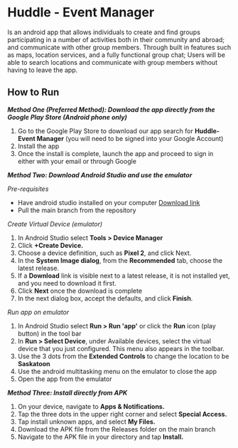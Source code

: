 # Huddle - Event Manager

Is an android app that allows individuals to create and find groups participating in a number of activities both in their community and abroad; and communicate with other group members. Through built in features such as maps, location services, and a fully functional group chat; Users will be able to search locations and communicate with group members without having to leave the app.

## How to Run

***Method One (Preferred Method): Download the app directly from the Google Play Store (Android phone only)***
1. Go to the Google Play Store to download our app search for **Huddle-Event Manager** (you will need to be signed into your Google Account)
2. Install the app
3. Once the install is complete, launch the app and proceed to sign in either with your email or through Google

***Method Two: Download Android Studio and use the emulator***

_Pre-requisites_
- Have android studio installed on your computer [Download link](https://developer.android.com/studio)
- Pull the main branch from the repository

_Create Virtual Device (emulator)_
1. In Android Studio select **Tools > Device Manager**
2. Click **+Create Device.**
3. Choose a device definition, such as **Pixel 2**, and click Next.
4. In the **System Image dialog**, from the **Recommended** tab, choose the latest release.
5. If a **Download** link is visible next to a latest release, it is not installed yet, and you need to download it first.
6. Click **Next** once the download is complete
7. In the next dialog box, accept the defaults, and click **Finish**.

_Run app on emulator_
1. In Android Studio select **Run > Run 'app'** or click the **Run** icon (play button) in the tool bar
2. In **Run > Select Device**, under Available devices, select the virtual device that you just configured. This menu also appears in the toolbar.
3. Use the 3 dots from the **Extended Controls** to change the location to be **Saskatoon**
4. Use the android multitasking menu on the emulator to close the app
5. Open the app from the emulator

***Method Three: Install directly from APK***
1. On your device, navigate to **Apps & Notifications.**
2. Tap the three dots in the upper right corner and select **Special Access.**
3. Tap install unknown apps, and select **My Files.**
4. Download the APK file from the Releases folder on the main branch
5. Navigate to the APK file in your directory and tap **Install.**
